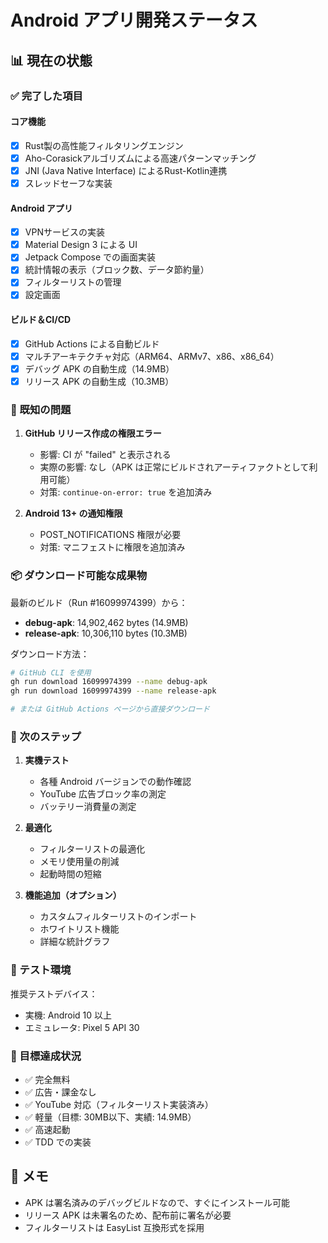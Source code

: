 # Android アプリ開発ステータス

## 📊 現在の状態

### ✅ 完了した項目

#### コア機能
- [x] Rust製の高性能フィルタリングエンジン
- [x] Aho-Corasickアルゴリズムによる高速パターンマッチング
- [x] JNI (Java Native Interface) によるRust-Kotlin連携
- [x] スレッドセーフな実装

#### Android アプリ
- [x] VPNサービスの実装
- [x] Material Design 3 による UI
- [x] Jetpack Compose での画面実装
- [x] 統計情報の表示（ブロック数、データ節約量）
- [x] フィルターリストの管理
- [x] 設定画面

#### ビルド＆CI/CD
- [x] GitHub Actions による自動ビルド
- [x] マルチアーキテクチャ対応（ARM64、ARMv7、x86、x86_64）
- [x] デバッグ APK の自動生成（14.9MB）
- [x] リリース APK の自動生成（10.3MB）

### 🔧 既知の問題

1. **GitHub リリース作成の権限エラー**
   - 影響: CI が "failed" と表示される
   - 実際の影響: なし（APK は正常にビルドされアーティファクトとして利用可能）
   - 対策: `continue-on-error: true` を追加済み

2. **Android 13+ の通知権限**
   - POST_NOTIFICATIONS 権限が必要
   - 対策: マニフェストに権限を追加済み

### 📦 ダウンロード可能な成果物

最新のビルド（Run #16099974399）から：
- **debug-apk**: 14,902,462 bytes (14.9MB)
- **release-apk**: 10,306,110 bytes (10.3MB)

ダウンロード方法：
```bash
# GitHub CLI を使用
gh run download 16099974399 --name debug-apk
gh run download 16099974399 --name release-apk

# または GitHub Actions ページから直接ダウンロード
```

### 🚀 次のステップ

1. **実機テスト**
   - 各種 Android バージョンでの動作確認
   - YouTube 広告ブロック率の測定
   - バッテリー消費量の測定

2. **最適化**
   - フィルターリストの最適化
   - メモリ使用量の削減
   - 起動時間の短縮

3. **機能追加（オプション）**
   - カスタムフィルターリストのインポート
   - ホワイトリスト機能
   - 詳細な統計グラフ

### 📱 テスト環境

推奨テストデバイス：
- 実機: Android 10 以上
- エミュレータ: Pixel 5 API 30

### 🎯 目標達成状況

- ✅ 完全無料
- ✅ 広告・課金なし
- ✅ YouTube 対応（フィルターリスト実装済み）
- ✅ 軽量（目標: 30MB以下、実績: 14.9MB）
- ✅ 高速起動
- ✅ TDD での実装

## 📝 メモ

- APK は署名済みのデバッグビルドなので、すぐにインストール可能
- リリース APK は未署名のため、配布前に署名が必要
- フィルターリストは EasyList 互換形式を採用